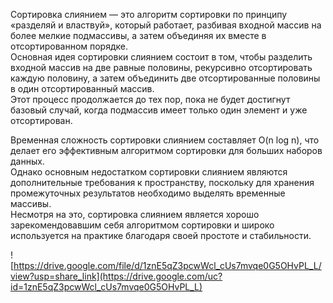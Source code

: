 Сортировка слиянием — это алгоритм сортировки по принципу «разделяй и властвуй», который работает, разбивая входной массив на более мелкие подмассивы, а затем объединяя их вместе в отсортированном порядке.  
Основная идея сортировки слиянием состоит в том, чтобы разделить входной массив на две равные половины, рекурсивно отсортировать каждую половину, а затем объединить две отсортированные половины в один отсортированный массив.  
Этот процесс продолжается до тех пор, пока не будет достигнут базовый случай, когда подмассив имеет только один элемент и уже отсортирован.

Временная сложность сортировки слиянием составляет O(n log n), что делает его эффективным алгоритмом сортировки для больших наборов данных.  
Однако основным недостатком сортировки слиянием являются дополнительные требования к пространству, поскольку для хранения промежуточных результатов необходимо выделять временные массивы.  
Несмотря на это, сортировка слиянием является хорошо зарекомендовавшим себя алгоритмом сортировки и широко используется на практике благодаря своей простоте и стабильности.

![https://drive.google.com/file/d/1znE5qZ3pcwWcl_cUs7mvqe0G5OHvPL_L/view?usp=share_link](https://drive.google.com/uc?id=1znE5qZ3pcwWcl_cUs7mvqe0G5OHvPL_L)
